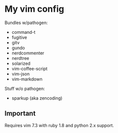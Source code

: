 My vim config
=============

Bundles w/pathogen:

*   command-t
*   fugitive
*   gitv
*   gundo
*   nerdcommenter
*   nerdtree
*   solarized
*   vim-coffee-script
*   vim-json
*   vim-markdown


Stuff w/o pathogen:

*   sparkup (aka zencoding)

Important
---------

Requires vim 7.3 with ruby 1.8 and python 2.x support.
